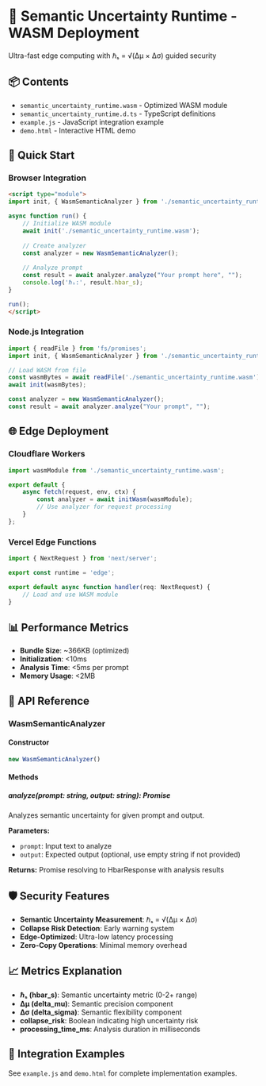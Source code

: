 # 🧮 Semantic Uncertainty Runtime - WASM Deployment

Ultra-fast edge computing with ℏₛ = √(Δμ × Δσ) guided security

## 📦 Contents

- `semantic_uncertainty_runtime.wasm` - Optimized WASM module
- `semantic_uncertainty_runtime.d.ts` - TypeScript definitions
- `example.js` - JavaScript integration example
- `demo.html` - Interactive HTML demo

## 🚀 Quick Start

### Browser Integration

```html
<script type="module">
import init, { WasmSemanticAnalyzer } from './semantic_uncertainty_runtime.js';

async function run() {
    // Initialize WASM module
    await init('./semantic_uncertainty_runtime.wasm');
    
    // Create analyzer
    const analyzer = new WasmSemanticAnalyzer();
    
    // Analyze prompt
    const result = await analyzer.analyze("Your prompt here", "");
    console.log('ℏₛ:', result.hbar_s);
}

run();
</script>
```

### Node.js Integration

```javascript
import { readFile } from 'fs/promises';
import init, { WasmSemanticAnalyzer } from './semantic_uncertainty_runtime.js';

// Load WASM from file
const wasmBytes = await readFile('./semantic_uncertainty_runtime.wasm');
await init(wasmBytes);

const analyzer = new WasmSemanticAnalyzer();
const result = await analyzer.analyze("Your prompt", "");
```

## 🌐 Edge Deployment

### Cloudflare Workers

```javascript
import wasmModule from './semantic_uncertainty_runtime.wasm';

export default {
    async fetch(request, env, ctx) {
        const analyzer = await initWasm(wasmModule);
        // Use analyzer for request processing
    }
};
```

### Vercel Edge Functions

```javascript
import { NextRequest } from 'next/server';

export const runtime = 'edge';

export default async function handler(req: NextRequest) {
    // Load and use WASM module
}
```

## 📊 Performance Metrics

- **Bundle Size**: ~366KB (optimized)
- **Initialization**: <10ms
- **Analysis Time**: <5ms per prompt
- **Memory Usage**: <2MB

## 🔧 API Reference

### WasmSemanticAnalyzer

#### Constructor
```typescript
new WasmSemanticAnalyzer()
```

#### Methods

##### analyze(prompt: string, output: string): Promise<HbarResponse>
Analyzes semantic uncertainty for given prompt and output.

**Parameters:**
- `prompt`: Input text to analyze
- `output`: Expected output (optional, use empty string if not provided)

**Returns:** Promise resolving to HbarResponse with analysis results

## 🛡️ Security Features

- **Semantic Uncertainty Measurement**: ℏₛ = √(Δμ × Δσ)
- **Collapse Risk Detection**: Early warning system
- **Edge-Optimized**: Ultra-low latency processing
- **Zero-Copy Operations**: Minimal memory overhead

## 📈 Metrics Explanation

- **ℏₛ (hbar_s)**: Semantic uncertainty metric (0-2+ range)
- **Δμ (delta_mu)**: Semantic precision component
- **Δσ (delta_sigma)**: Semantic flexibility component
- **collapse_risk**: Boolean indicating high uncertainty risk
- **processing_time_ms**: Analysis duration in milliseconds

## 🔗 Integration Examples

See `example.js` and `demo.html` for complete implementation examples.
